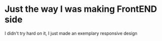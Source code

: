 <h1>Just the way I was making FrontEND side</h1>
<p>I didn't try hard on it, I just made an exemplary responsive design</p>
